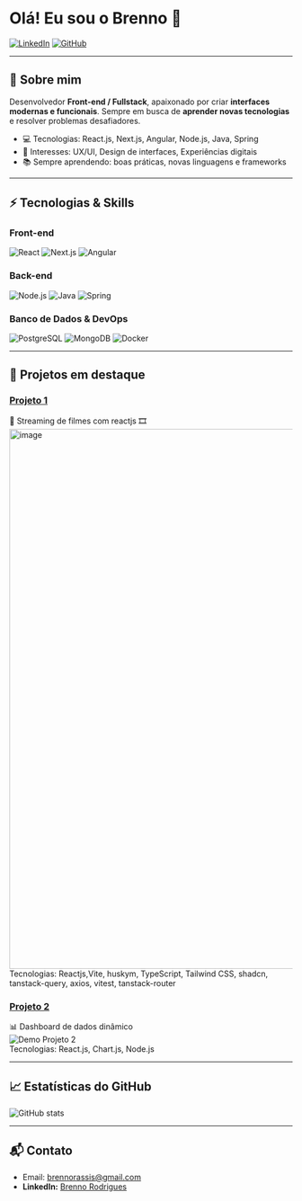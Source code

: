 # Olá! Eu sou o Brenno 👋

[![LinkedIn](https://img.shields.io/badge/LinkedIn-Brenno-blue?style=for-the-badge&logo=linkedin)](https://www.linkedin.com/in/seulinkedin)
[![GitHub](https://img.shields.io/badge/GitHub-Brenno-black?style=for-the-badge&logo=github)](https://github.com/seuusuario)

---

## 🌟 Sobre mim
Desenvolvedor **Front-end / Fullstack**, apaixonado por criar **interfaces modernas e funcionais**. Sempre em busca de **aprender novas tecnologias** e resolver problemas desafiadores.

- 💻 Tecnologias: React.js, Next.js, Angular, Node.js, Java, Spring  
- 🎨 Interesses: UX/UI, Design de interfaces, Experiências digitais  
- 📚 Sempre aprendendo: boas práticas, novas linguagens e frameworks  

---

## ⚡ Tecnologias & Skills

### Front-end
![React](https://img.shields.io/badge/React-61DAFB?style=for-the-badge&logo=react&logoColor=black)
![Next.js](https://img.shields.io/badge/Next.js-000000?style=for-the-badge&logo=next.js&logoColor=white)
![Angular](https://img.shields.io/badge/Angular-DD0031?style=for-the-badge&logo=angular&logoColor=white)

### Back-end
![Node.js](https://img.shields.io/badge/Node.js-339933?style=for-the-badge&logo=node.js&logoColor=white)
![Java](https://img.shields.io/badge/Java-007396?style=for-the-badge&logo=java&logoColor=white)
![Spring](https://img.shields.io/badge/Spring-6DB33F?style=for-the-badge&logo=spring&logoColor=white)

### Banco de Dados & DevOps
![PostgreSQL](https://img.shields.io/badge/PostgreSQL-316192?style=for-the-badge&logo=postgresql&logoColor=white)
![MongoDB](https://img.shields.io/badge/MongoDB-47A248?style=for-the-badge&logo=mongodb&logoColor=white)
![Docker](https://img.shields.io/badge/Docker-2496ED?style=for-the-badge&logo=docker&logoColor=white)

---

## 📂 Projetos em destaque

### [Projeto 1](https://github.com/seuusuario/projeto1)  
🚀 Streaming de filmes com reactjs 🎞
<img width="1919" height="961" alt="image" src="https://github.com/user-attachments/assets/d97ac83e-44c0-4846-97cc-d6a44ac391b1" />
Tecnologias: Reactjs,Vite, huskym, TypeScript, Tailwind CSS, shadcn, tanstack-query, axios, vitest, tanstack-router

### [Projeto 2](https://github.com/seuusuario/projeto2)  
📊 Dashboard de dados dinâmico  
![Demo Projeto 2](https://media.giphy.com/media/xT0xeJpnrWC4XWblEk/giphy.gif)  
Tecnologias: React.js, Chart.js, Node.js

---

## 📈 Estatísticas do GitHub
![GitHub stats](https://github-readme-stats.vercel.app/api?username=seuusuario&show_icons=true&theme=radical)

---

## 📬 Contato
- Email: brennorassis@gmail.com  
- **LinkedIn:** [Brenno Rodrigues](https://www.linkedin.com/in/brennorodriguesassis/)
